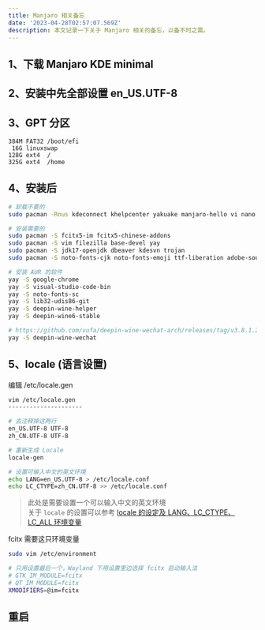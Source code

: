 ```yaml
---
title: Manjaro 相关备忘
date: '2023-04-28T02:57:07.569Z'
description: 本文记录一下关于 Manjaro 相关的备忘，以备不时之需。
---
```


## 1、下载 Manjaro KDE minimal

## 2、安装中先全部设置 en_US.UTF-8

## 3、GPT 分区

```
384M FAT32 /boot/efi
 16G linuxswap
128G ext4  /
325G ext4  /home
```

## 4、安装后

```bash
# 卸载不要的
sudo pacman -Rnus kdeconnect khelpcenter yakuake manjaro-hello vi nano nano-syntax-highlighting

# 安装需要的
sudo pacman -S fcitx5-im fcitx5-chinese-addons
sudo pacman -S vim filezilla base-devel yay
sudo pacman -S jdk17-openjdk dbeaver kdesvn trojan
sudo pacman -S noto-fonts-cjk noto-fonts-emoji ttf-liberation adobe-source-han-serif-cn-fonts

# 安装 AUR 的软件
yay -S google-chrome
yay -S visual-studio-code-bin
yay -S noto-fonts-sc
yay -S lib32-udis86-git
yay -S deepin-wine-helper
yay -S deepin-wine6-stable

# https://github.com/vufa/deepin-wine-wechat-arch/releases/tag/v3.8.1.26-1
yay -S deepin-wine-wechat
```

## 5、locale (语言设置)

编辑 /etc/locale.gen

```bash
vim /etc/locale.gen
---------------------

# 去注释掉这两行
en_US.UTF-8 UTF-8
zh_CN.UTF-8 UTF-8

# 重新生成 Locale
locale-gen

# 设置可输入中文的英文环境
echo LANG=en_US.UTF-8 > /etc/locale.conf
echo LC_CTYPE=zh_CN.UTF-8 >> /etc/locale.conf
```

> 此处是需要设置一个可以输入中文的英文环境 <br />
> 关于 `locale` 的设置可以参考 [locale 的设定及 LANG、LC_CTYPE、LC_ALL 环境变量](https://www.cnblogs.com/xlmeng1988/archive/2013/01/16/locale.html)

fcitx 需要这只环境变量

```bash
sudo vim /etc/environment

# 只用设置最后一个，Wayland 下用设置里边选择 fcitx 启动输入法
# GTK_IM_MODULE=fcitx
# QT_IM_MODULE=fcitx
XMODIFIERS=@im=fcitx
```

## 重启
